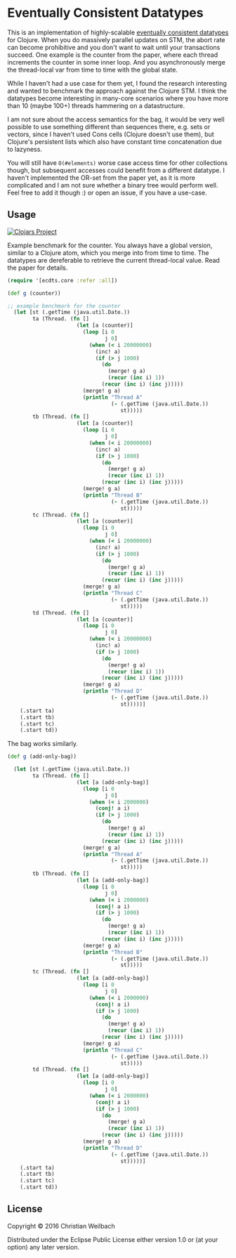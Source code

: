 # Eventually Consistent Datatypes

This is an implementation of highly-scalable [eventually consistent
datatypes](https://dl.acm.org/citation.cfm?id=2911158) for Clojure.
When you do massively parallel updates on STM, the abort rate can
become prohibitive and you don't want to wait until your transactions
succeed. One example is the counter from the paper, where each thread
increments the counter in some inner loop. And you asynchronously
merge the thread-local var from time to time with the global state.


While I haven't had a use case for them yet, I found the research
interesting and wanted to benchmark the approach against the Clojure
STM. I think the datatypes become interesting in many-core scenarios
where you have more than 10 (maybe 100+) threads hammering on a
datastructure.

I am not sure about the access semantics for the bag, it would be very
well possible to use something different than sequences there,
e.g. sets or vectors, since I haven't used Cons cells (Clojure doesn't
use them), but Clojure's persistent lists which also have constant
time concatenation due to lazyness.

You will still have `O(#elements)` worse case access time for other
collections though, but subsequent accesses could benefit from a
different datatype. I haven't implemented the OR-set from the paper
yet, as it is more complicated and I am not sure whether a binary tree
would perform well. Feel free to add it though :) or open an issue, if
you have a use-case.

## Usage

[![Clojars Project](http://clojars.org/es.topiq/ecdts/latest-version.svg)](http://clojars.org/es.topiq/ecdts)

Example benchmark for the counter. You always have a global version,
similar to a Clojure atom, which you merge into from time to time. The
datatypes are dereferable to retrieve the current thread-local
value. Read the paper for details.

~~~clojure
(require '[ecdts.core :refer :all])

(def g (counter))

;; example benchmark for the counter
  (let [st (.getTime (java.util.Date.))
        ta (Thread. (fn []
                      (let [a (counter)]
                        (loop [i 0
                               j 0]
                          (when (< i 20000000)
                            (inc! a)
                            (if (> j 1000)
                              (do
                                (merge! g a)
                                (recur (inc i) 1))
                              (recur (inc i) (inc j)))))
                        (merge! g a)
                        (println "Thread A"
                                 (- (.getTime (java.util.Date.))
                                    st)))))
        tb (Thread. (fn []
                      (let [a (counter)]
                        (loop [i 0
                               j 0]
                          (when (< i 20000000)
                            (inc! a)
                            (if (> j 1000)
                              (do
                                (merge! g a)
                                (recur (inc i) 1))
                              (recur (inc i) (inc j)))))
                        (merge! g a)
                        (println "Thread B"
                                 (- (.getTime (java.util.Date.))
                                    st)))))
        tc (Thread. (fn []
                      (let [a (counter)]
                        (loop [i 0
                               j 0]
                          (when (< i 20000000)
                            (inc! a)
                            (if (> j 1000)
                              (do
                                (merge! g a)
                                (recur (inc i) 1))
                              (recur (inc i) (inc j)))))
                        (merge! g a)
                        (println "Thread C"
                                 (- (.getTime (java.util.Date.))
                                    st)))))
        td (Thread. (fn []
                      (let [a (counter)]
                        (loop [i 0
                               j 0]
                          (when (< i 20000000)
                            (inc! a)
                            (if (> j 1000)
                              (do
                                (merge! g a)
                                (recur (inc i) 1))
                              (recur (inc i) (inc j)))))
                        (merge! g a)
                        (println "Thread D"
                                 (- (.getTime (java.util.Date.))
                                    st)))))]
    (.start ta)
    (.start tb)
    (.start tc)
    (.start td))
~~~

The bag works similarly.

~~~clojure
(def g (add-only-bag))

  (let [st (.getTime (java.util.Date.))
        ta (Thread. (fn []
                      (let [a (add-only-bag)]
                        (loop [i 0
                               j 0]
                          (when (< i 2000000)
                            (conj! a i)
                            (if (> j 1000)
                              (do
                                (merge! g a)
                                (recur (inc i) 1))
                              (recur (inc i) (inc j)))))
                        (merge! g a)
                        (println "Thread A"
                                 (- (.getTime (java.util.Date.))
                                    st)))))
        tb (Thread. (fn []
                      (let [a (add-only-bag)]
                        (loop [i 0
                               j 0]
                          (when (< i 2000000)
                            (conj! a i)
                            (if (> j 1000)
                              (do
                                (merge! g a)
                                (recur (inc i) 1))
                              (recur (inc i) (inc j)))))
                        (merge! g a)
                        (println "Thread B"
                                 (- (.getTime (java.util.Date.))
                                    st)))))
        tc (Thread. (fn []
                      (let [a (add-only-bag)]
                        (loop [i 0
                               j 0]
                          (when (< i 2000000)
                            (conj! a i)
                            (if (> j 1000)
                              (do
                                (merge! g a)
                                (recur (inc i) 1))
                              (recur (inc i) (inc j)))))
                        (merge! g a)
                        (println "Thread C"
                                 (- (.getTime (java.util.Date.))
                                    st)))))
        td (Thread. (fn []
                      (let [a (add-only-bag)]
                        (loop [i 0
                               j 0]
                          (when (< i 2000000)
                            (conj! a i)
                            (if (> j 1000)
                              (do
                                (merge! g a)
                                (recur (inc i) 1))
                              (recur (inc i) (inc j)))))
                        (merge! g a)
                        (println "Thread D"
                                 (- (.getTime (java.util.Date.))
                                    st)))))]
    (.start ta)
    (.start tb)
    (.start tc)
    (.start td))
~~~

## License

Copyright © 2016 Christian Weilbach

Distributed under the Eclipse Public License either version 1.0 or (at
your option) any later version.
